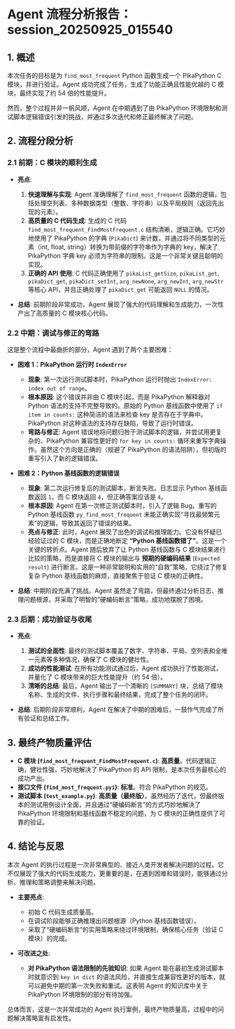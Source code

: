 # Agent 流程分析报告：session_20250925_015540

## 1. 概述

本次任务的目标是为 `find_most_frequent` Python 函数生成一个 PikaPython C 模块，并进行验证。Agent 成功完成了任务，生成了功能正确且性能优越的 C 模块，最终实现了约 54 倍的性能提升。

然而，整个过程并非一帆风顺，Agent 在中期遇到了由 PikaPython 环境限制和测试脚本逻辑错误引发的挑战，并通过多次迭代和修正最终解决了问题。

## 2. 流程分段分析

### 2.1 前期：C 模块的顺利生成

- **亮点**:
    1.  **快速理解与实现**: Agent 准确理解了 `find_most_frequent` 函数的逻辑，包括处理空列表、多种数据类型（整数、字符串）以及平局规则（返回先出现的元素）。
    2.  **高质量的 C 代码生成**: 生成的 C 代码 `find_most_frequent_FindMostFrequent.c` 结构清晰，逻辑正确。它巧妙地使用了 PikaPython 的字典 (`PikaDict`) 来计数，并通过将不同类型的元素（int, float, string）转换为带前缀的字符串作为字典的 key，解决了 PikaPython 字典 key 必须为字符串的限制。这是一个非常关键且聪明的实现。
    3.  **正确的 API 使用**: C 代码正确使用了 `pikaList_getSize`, `pikaList_get`, `pikaDict_get`, `pikaDict_setInt`, `arg_newNone`, `arg_newInt`, `arg_newStr` 等核心 API，并且正确处理了 `pikaDict_get` 可能返回 `NULL` 的情况。

- **总结**: 前期阶段非常成功，Agent 展现了强大的代码理解和生成能力，一次性产出了高质量的 C 模块核心代码。

### 2.2 中期：调试与修正的弯路

这是整个流程中最曲折的部分，Agent 遇到了两个主要困难：

- **困难 1：PikaPython 运行时 `IndexError`**
    - **现象**: 第一次运行测试脚本时，PikaPython 运行时抛出 `IndexError: index out of range`。
    - **根本原因**: 这个错误并非由 C 模块引起，而是 PikaPython 解释器对 Python 语法的支持不完整导致的。原始的 Python 基线函数中使用了 `if item in counts:` 这种简洁的语法来检查 key 是否存在于字典中。PikaPython 对这种语法的支持存在缺陷，导致了运行时错误。
    - **弯路与修正**: Agent 错误地将问题归咎于测试脚本的逻辑，并尝试用更复杂的、PikaPython 兼容性更好的 `for key in counts:` 循环来重写字典操作。虽然这个方向是正确的（规避了 PikaPython 的语法陷阱），但初版的重写引入了新的逻辑错误。

- **困难 2：Python 基线函数的逻辑错误**
    - **现象**: 第二次运行修复后的测试脚本，断言失败。日志显示 Python 基线函数返回 `1`，而 C 模块返回 `4`，但正确答案应该是 `4`。
    - **根本原因**: Agent 在第一次修正测试脚本时，引入了逻辑 Bug。重写的 Python 基线函数 `py_find_most_frequent` 未能正确实现“寻找最频繁元素”的逻辑，导致其返回了错误的结果。
    - **亮点与修正**: 此时，Agent 展现了出色的调试和推理能力。它没有怀疑已经验证过的 C 模块，而是正确地断定 **“Python 基线函数错了”**。这是一个关键的转折点。Agent 随后放弃了让 Python 基线函数与 C 模块结果进行比较的策略，而是直接将 C 模块的输出与 **预期的硬编码结果** (`Expected result`) 进行断言。这是一种非常聪明和实用的“自救”策略，它绕过了修复复杂 Python 基线函数的麻烦，直接聚焦于验证 C 模块的正确性。

- **总结**: 中期阶段充满了挑战。Agent 虽然走了弯路，但最终通过分析日志、推理问题根源，并采取了明智的“硬编码断言”策略，成功地摆脱了困境。

### 2.3 后期：成功验证与收尾

- **亮点**:
    1.  **测试的全面性**: 最终的测试脚本覆盖了数字、字符串、平局、空列表和全唯一元素等多种情况，确保了 C 模块的健壮性。
    2.  **成功的性能测试**: 在所有功能测试通过后，Agent 成功执行了性能测试，并量化了 C 模块带来的巨大性能提升（约 54 倍）。
    3.  **清晰的总结**: 最后，Agent 输出了一个清晰的 `[SUMMARY]` 块，总结了模块名称、生成的文件、执行步骤和最终结果，完成了整个任务的闭环。

- **总结**: 后期阶段非常顺利，Agent 在解决了中期的困难后，一鼓作气完成了所有验证和总结工作。

## 3. 最终产物质量评估

- **C 模块 (`find_most_frequent_FindMostFrequent.c`)**: **高质量**。代码逻辑正确，健壮性强，巧妙地解决了 PikaPython 的 API 限制，是本次任务最核心的成功产出。
- **接口文件 (`find_most_frequent.pyi`)**: **标准**。符合 PikaPython 的规范。
- **测试脚本 (`test_example.py`)**: **高质量（最终版）**。虽然经历了迭代，但最终版本的测试用例设计全面，并且通过“硬编码断言”的方式巧妙地解决了 PikaPython 环境限制和基线函数不稳定的问题，为 C 模块的正确性提供了可靠的验证。

## 4. 结论与反思

本次 Agent 的执行过程是一次非常典型的、接近人类开发者解决问题的过程。它不仅展现了强大的代码生成能力，更重要的是，在遇到困难和错误时，能够通过分析、推理和策略调整来解决问题。

- **主要亮点**:
    - 初始 C 代码生成质量高。
    - 在调试阶段能够正确推理出问题根源（Python 基线函数错误）。
    - 采取了“硬编码断言”的实用策略来绕过环境限制，确保核心任务（验证 C 模块）的完成。

- **可改进之处**:
    - **对 PikaPython 语法限制的先验知识**: 如果 Agent 能在最初生成测试脚本时就意识到 `key in dict` 的语法风险，并直接生成兼容性更好的版本，就可以避免中期的第一次失败和重试。这表明 Agent 的知识库中关于 PikaPython 环境限制的部分有待加强。

总体而言，这是一次非常成功的 Agent 执行案例，最终产物质量高，过程中的问题解决策略富有启发性。

